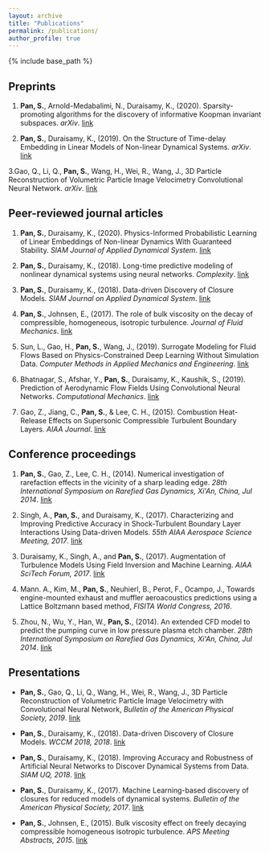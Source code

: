 ```yaml
---
layout: archive
title: "Publications"
permalink: /publications/
author_profile: true
---
```


{% include base_path %}

## Preprints

1. __Pan, S.__, Arnold-Medabalimi, N., Duraisamy, K., (2020). Sparsity-promoting algorithms for the discovery of informative Koopman invariant subspaces. _arXiv_. [link](https://arxiv.org/abs/2002.10637)


2. __Pan, S.__, Duraisamy, K., (2019). On the Structure of Time-delay Embedding in Linear Models of Non-linear Dynamical Systems. _arXiv_. [link](https://arxiv.org/abs/1902.05198)

3.Gao, Q., Li, Q., __Pan, S.__, Wang, H., Wei, R., Wang, J., 3D Particle Reconstruction of Volumetric Particle Image Velocimetry Convolutional Neural Network. _arXiv_. [link](https://arxiv.org/abs/1909.07815)

## Peer-reviewed journal articles

1. __Pan, S.__, Duraisamy, K., (2020). Physics-Informed Probabilistic Learning of Linear Embeddings of Non-linear Dynamics With Guaranteed Stability. _SIAM Journal of Applied Dynamical System_. [link](https://epubs.siam.org/doi/pdf/10.1137/19M1267246)

2. __Pan, S.__, Duraisamy, K., (2018). Long-time predictive modeling of nonlinear dynamical systems using neural networks. _Complexity_. [link](https://www.hindawi.com/journals/complexity/2018/4801012/)

3. __Pan, S.__, Duraisamy, K., (2018). Data-driven Discovery of Closure Models. _SIAM Journal on Applied Dynamical System_. [link](https://epubs.siam.org/doi/abs/10.1137/18M1177263?mobileUi=0)

4. __Pan, S.__, Johnsen, E., (2017). The role of bulk viscosity on the decay of compressible, homogeneous, isotropic turbulence. _Journal of Fluid Mechanics_. [link](https://www.cambridge.org/core/journals/journal-of-fluid-mechanics/article/role-of-bulk-viscosity-on-the-decay-of-compressible-homogeneous-isotropic-turbulence/96619135BA0A3ACB20EAC44ADF8261D1)

5. Sun, L., Gao, H., __Pan, S.__, Wang, J., (2019). Surrogate Modeling for Fluid Flows Based on Physics-Constrained Deep Learning Without Simulation Data. _Computer Methods in Applied Mechanics and Engineering_. [link](https://arxiv.org/pdf/1906.02382)

6. Bhatnagar, S., Afshar, Y., __Pan, S.__, Duraisamy, K., Kaushik, S., (2019). Prediction of Aerodynamic Flow Fields Using Convolutional
Neural Networks. _Computational Mechanics_. [link](https://rdcu.be/bGzuh)

7. Gao, Z., Jiang, C., __Pan, S.__, & Lee, C. H., (2015). Combustion Heat-Release Effects on Supersonic Compressible Turbulent Boundary Layers. _AIAA Journal_. [link](https://arc.aiaa.org/doi/abs/10.2514/1.J053585)

## Conference proceedings

1. __Pan, S.__, Gao, Z., Lee, C. H., (2014). Numerical investigation of rarefaction effects in the vicinity of a sharp leading edge. _28th International Symposium on Rarefied Gas Dynamics, Xi'An, China, Jul 2014_. [link](http://aip.scitation.org/doi/abs/10.1063/1.4902591)

2. Singh, A., __Pan, S.__, and Duraisamy, K., (2017). Characterizing and Improving Predictive Accuracy in Shock-Turbulent Boundary Layer Interactions Using Data-driven Models. _55th AIAA Aerospace Science Meeting, 2017_. [link](https://arc.aiaa.org/doi/pdf/10.2514/6.2017-0314)

3. Duraisamy, K., Singh, A., and __Pan, S.__, (2017). Augmentation of Turbulence Models Using Field Inversion and Machine Learning. _AIAA SciTech Forum, 2017_. [link](https://arc.aiaa.org/doi/pdf/10.2514/6.2017-0993)

4. Mann. A., Kim, M., __Pan, S.__, Neuhierl, B., Perot, F., Ocampo, J., Towards engine-mounted exhaust and muffler aeroacoustics predictions using a Lattice Boltzmann based method, _FISITA World Congress, 2016_.


5. Zhou, N., Wu, Y., Han, W., __Pan, S.__, (2014). An extended CFD model to predict the pumping curve in low pressure plasma etch chamber. _28th International Symposium on Rarefied Gas Dynamics, Xi'An, China, Jul 2014_. [link](http://aip.scitation.org/doi/abs/10.1063/1.4902752)




## Presentations

* __Pan, S.__, Gao, Q., Li, Q., Wang, H., Wei, R., Wang, J., 3D Particle Reconstruction of Volumetric Particle Image Velocimetry with Convolutional Neural Network, _Bulletin of the American Physical Society, 2019_. [link](http://meetings.aps.org/Meeting/DFD19/Session/P11.2) 

* __Pan, S.__, Duraisamy, K., (2018). Data-driven Discovery of Closure Models. _WCCM 2018, 2018_. [link](http://adsabs.harvard.edu/abs/2015APS..DFDD20005P)

* __Pan, S.__, Duraisamy, K., (2018). Improving Accuracy and Robustness of Artificial Neural Networks to Discover Dynamical Systems from Data. _SIAM UQ, 2018_. [link](http://adsabs.harvard.edu/abs/2015APS..DFDD20005P)
* __Pan, S.__, Duraisamy, K., (2017). Machine Learning-based discovery of closures for reduced models of dynamical systems. _Bulletin of the American Physical Society, 2017_. [link](http://meetings.aps.org/Meeting/DFD17/Session/M27.7)
* __Pan, S.__, Johnsen, E., (2015). Bulk viscosity effect on freely decaying compressible homogeneous isotropic turbulence. _APS Meeting Abstracts, 2015_. [link](http://adsabs.harvard.edu/abs/2015APS..DFDD20005P)





